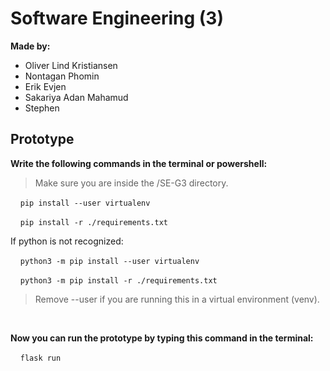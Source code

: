 # Software Engineering (3)

**Made by:**
- Oliver Lind Kristiansen
- Nontagan Phomin
- Erik Evjen
- Sakariya Adan Mahamud
- Stephen

## Prototype

**Write the following commands in the terminal or powershell:**
> Make sure you are inside the /SE-G3 directory.

&nbsp;&nbsp;&nbsp;&nbsp;`pip install --user virtualenv`

&nbsp;&nbsp;&nbsp;&nbsp;`pip install -r ./requirements.txt`

If python is not recognized:

&nbsp;&nbsp;&nbsp;&nbsp;`python3 -m pip install --user virtualenv`

&nbsp;&nbsp;&nbsp;&nbsp;`python3 -m pip install -r ./requirements.txt`

> Remove --user if you are running this in a virtual environment (venv).

<br>

**Now you can run the prototype by typing this command in the terminal:**

&nbsp;&nbsp;&nbsp;&nbsp;`flask run`
